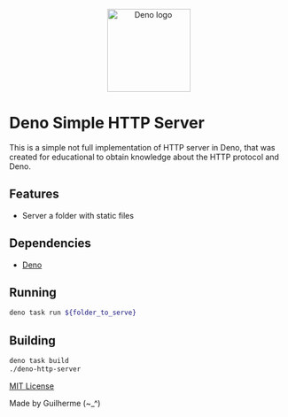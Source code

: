<p align="center">
<img src="https://upload.wikimedia.org/wikipedia/commons/thumb/8/84/Deno.svg/1280px-Deno.svg.png" width="150" alt="Deno logo"/>
</p>

# Deno Simple HTTP Server

This is a simple not full implementation of HTTP server in Deno, that was created for educational to obtain knowledge about the HTTP protocol and Deno.

## Features

- Server a folder with static files

## Dependencies

- [Deno](https://deno.land/)

## Running

```bash
deno task run ${folder_to_serve}
```

## Building

```bash
deno task build
./deno-http-server
```

[MIT License](https://github.com/guilhermeg2k/deno-basic-http-server/blob/main/LICENSE)

Made by Guilherme (~\_^)

